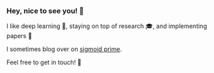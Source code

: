 ### Hey, nice to see you! 👋

I like deep learning 🧠, staying on top of research 🎓, and implementing papers 📃

I sometimes blog over on [sigmoid prime](https://sigmoidprime.com/).

Feel free to get in touch! 💬
